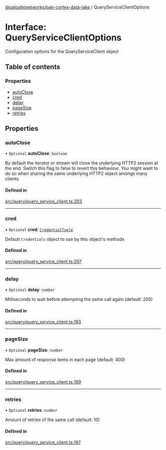 [@paloaltonetworks/pan-cortex-data-lake](../README.md) / QueryServiceClientOptions

# Interface: QueryServiceClientOptions

Configuration options for the QueryServiceClient object

## Table of contents

### Properties

- [autoClose](QueryServiceClientOptions.md#autoclose)
- [cred](QueryServiceClientOptions.md#cred)
- [delay](QueryServiceClientOptions.md#delay)
- [pageSize](QueryServiceClientOptions.md#pagesize)
- [retries](QueryServiceClientOptions.md#retries)

## Properties

### autoClose

• `Optional` **autoClose**: `boolean`

By default the iterator or stream will close the underlying HTTP2 session
at the end. Switch this flag to false to revert this behaviour. You might
want to do so when sharing the same underlying HTTP2 object amongs many clients.

#### Defined in

[src/query/query_service_client.ts:203](https://github.com/PaloAltoNetworks/pan-cortex-data-lake-nodejs/blob/master/src/query/query_service_client.ts#L203)

___

### cred

• `Optional` **cred**: [`CredentialTuple`](../README.md#credentialtuple)

Default `Credentials` object to use by this object's methods

#### Defined in

[src/query/query_service_client.ts:207](https://github.com/PaloAltoNetworks/pan-cortex-data-lake-nodejs/blob/master/src/query/query_service_client.ts#L207)

___

### delay

• `Optional` **delay**: `number`

Milliseconds to wait before attempting the same call again (default: 200)

#### Defined in

[src/query/query_service_client.ts:193](https://github.com/PaloAltoNetworks/pan-cortex-data-lake-nodejs/blob/master/src/query/query_service_client.ts#L193)

___

### pageSize

• `Optional` **pageSize**: `number`

Max amount of response items in each page (default: 400)

#### Defined in

[src/query/query_service_client.ts:189](https://github.com/PaloAltoNetworks/pan-cortex-data-lake-nodejs/blob/master/src/query/query_service_client.ts#L189)

___

### retries

• `Optional` **retries**: `number`

Amount of retries of the same call (default: 10)

#### Defined in

[src/query/query_service_client.ts:197](https://github.com/PaloAltoNetworks/pan-cortex-data-lake-nodejs/blob/master/src/query/query_service_client.ts#L197)
